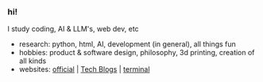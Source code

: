 ### hi! 

I study coding, AI & LLM's, web dev, etc 
- research: python, html, AI, development (in general), all things fun
- hobbies: product & software design, philosophy, 3d printing, creation of all kinds
- websites: [official](https://cojovi.com) | [Tech Blogs](https://techdonecheap.com) | [terminal](https://cveinnt.com)

